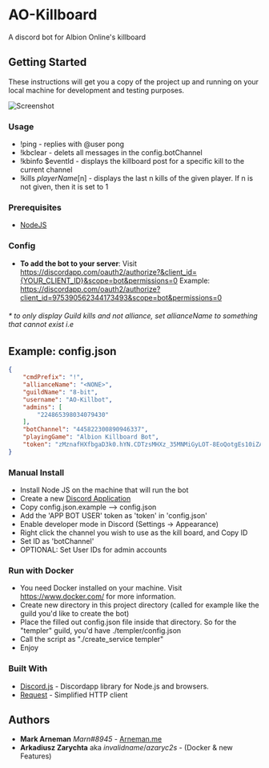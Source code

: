 # AO-Killboard

A discord bot for Albion Online's killboard

## Getting Started

These instructions will get you a copy of the project up and running on your local machine for development and testing purposes.

![Screenshot](https://i.imgur.com/gLnvJpX.png)

### Usage
* !ping - replies with @user pong
* !kbclear - delets all messages in the config.botChannel
* !kbinfo $eventId - displays the killboard post for a specific kill to the current channel
* !kills $playerName [$n] - displays the last n kills of the given player. If n is not given, then it is set to 1
### Prerequisites

* [NodeJS](https://nodejs.org/)

### Config
* **To add the bot to your server**: 
Visit https://discordapp.com/oauth2/authorize?&client_id={YOUR_CLIENT_ID}&scope=bot&permissions=0
Example: https://discordapp.com/oauth2/authorize?client_id=975390562344173493&scope=bot&permissions=0

###### * to only display Guild kills and not alliance, set allianceName to something that cannot exist i.e <NONE>

Example: config.json
--
```json
{
	"cmdPrefix": "!",
	"allianceName": "<NONE>",
	"guildName": "8-bit",
	"username": "AO-Killbot",
	"admins": [
		"224865398034079430"
	],
	"botChannel": "445822300890946337",
	"playingGame": "Albion Killboard Bot",
	"token": "zMznafHXfbgaD3k0.hYN.CDTzsMHXz_35MNMiGyLOT-8EoQotgEs10iZAa7"
}
```

### Manual Install
* Install Node JS on the machine that will run the bot
* Create a new [Discord Application](https://discordapp.com/developers/applications/me)
* Copy config.json.example --> config.json
* Add the 'APP BOT USER' token as 'token' in 'config.json'
* Enable developer mode in Discord (Settings -> Appearance)
* Right click the channel you wish to use as the kill board, and Copy ID
* Set ID as 'botChannel'
* OPTIONAL: Set User IDs for admin accounts

### Run with Docker
* You need Docker installed on your machine. Visit https://www.docker.com/ for more information.
* Create new directory in this project directory (called for example like the guild you'd like to create the bot)
* Place the filled out config.json file inside that directory. So for the "templer" guild, you'd have ./templer/config.json
* Call the script as "./create_service templer"
* Enjoy

### Built With

* [Discord.js](https://github.com/hydrabolt/discord.js/) - Discordapp library for Node.js and browsers.
* [Request](https://github.com/request/request) - Simplified HTTP client

## Authors

* **Mark Arneman** *Marn#8945* - [Arneman.me](http://arneman.me)
* **Arkadiusz Zarychta** aka *invalidname*/*azaryc2s* - (Docker & new Features)
